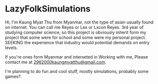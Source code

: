 # LazyFolkSimulations
Hi, I'm Kaung Myat Thu from Myanmar, not the type of asian usually found on internet. You can call me Reyes or Lex or Lxcon Reyes.
3rd year of studying computer science, so this project is obviously inherit form my project that some were for school and some were my personal project. SEEKING the experience that industry would potential demands on entry levels.

If you're ones form Myanmar and interseted in Working with me, Please contact me at 2962000kaungmyatthu@gmail.com.

I'm planning to do fun and cool stuff, mostly simulations, probably some games?.

